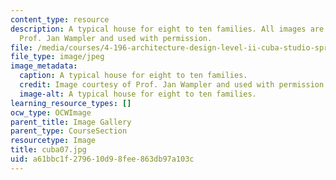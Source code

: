 ```yaml
---
content_type: resource
description: A typical house for eight to ten families. All images are courtesy of
  Prof. Jan Wampler and used with permission.
file: /media/courses/4-196-architecture-design-level-ii-cuba-studio-spring-2004/a61bbc1f279610d98fee863db97a103c_cuba07.jpg
file_type: image/jpeg
image_metadata:
  caption: A typical house for eight to ten families.
  credit: Image courtesy of Prof. Jan Wampler and used with permission.
  image-alt: A typical house for eight to ten families.
learning_resource_types: []
ocw_type: OCWImage
parent_title: Image Gallery
parent_type: CourseSection
resourcetype: Image
title: cuba07.jpg
uid: a61bbc1f-2796-10d9-8fee-863db97a103c
---
```

